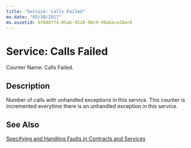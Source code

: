 ```yaml
---
title: "Service: Calls Failed"
ms.date: "03/30/2017"
ms.assetid: 6f688ff4-05ab-4528-98c9-99a6ace28ec6
---
```

# Service: Calls Failed
Counter Name: Calls Failed.  
  
## Description  
 Number of calls with unhandled exceptions in this service. This counter is incremented everytime there is an unhandled exception in this service.  
  
## See Also  
 [Specifying and Handling Faults in Contracts and Services](../../../../../docs/framework/wcf/specifying-and-handling-faults-in-contracts-and-services.md)
